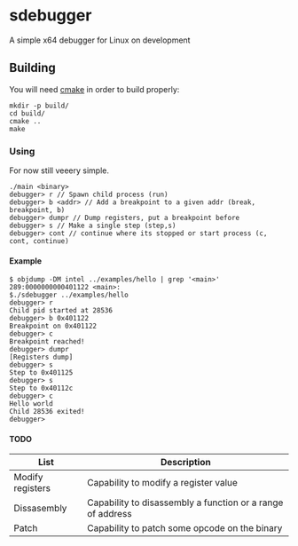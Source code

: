# sdebugger
A simple x64 debugger for Linux on development



## Building

You will need [cmake](https://cmake.org) in order to build properly:
```shell
mkdir -p build/
cd build/
cmake ..
make
```


### Using

For now still veeery simple.

```
./main <binary>
debugger> r // Spawn child process (run)
debugger> b <addr> // Add a breakpoint to a given addr (break, breakpoint, b)
debugger> dumpr // Dump registers, put a breakpoint before
debugger> s // Make a single step (step,s)
debugger> cont // continue where its stopped or start process (c, cont, continue)
```


#### Example

```
$ objdump -DM intel ../examples/hello | grep '<main>'                                                                                                                                       
289:0000000000401122 <main>:
$./sdebugger ../examples/hello                                                                                                                                                             debugger> r
Child pid started at 28536
debugger> b 0x401122
Breakpoint on 0x401122
debugger> c
Breakpoint reached!
debugger> dumpr
[Registers dump]
debugger> s
Step to 0x401125
debugger> s
Step to 0x40112c
debugger> c
Hello world
Child 28536 exited!
debugger> 
```
#### TODO


 | List  | Description|
| ------------- | -------------|
| Modify registers | Capability to modify a register value |
| Dissasembly | Capability to disassembly a function or a range of address |
| Patch | Capability to patch some opcode on the binary |
